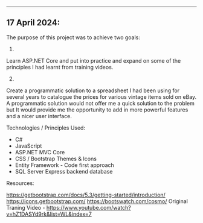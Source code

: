 -----------------------------------------
17 April 2024:
-----------------------------------------

The purpose of this project was to achieve two goals:

1)

Learn ASP.NET Core and put into practice and expand on some of the principles I had learnt from training videos.

2)

Create a programmatic solution to a spreadsheet I had been using for several years to catalogue the prices for various vintage items sold on eBay.  A programmatic solution would not offer me a quick solution to the problem but It would provide me the opportunity to add in more powerful features and a nicer user interface.

Technologies / Principles Used:

- C#
- JavaScript
- ASP.NET MVC Core
- CSS / Bootstrap Themes & Icons
- Entity Framework - Code first approach
- SQL Server Express backend database

Resources:

https://getbootstrap.com/docs/5.3/getting-started/introduction/
https://icons.getbootstrap.com/
https://bootswatch.com/cosmo/
Original Traning Video - https://www.youtube.com/watch?v=hZ1DASYd9rk&list=WL&index=7
